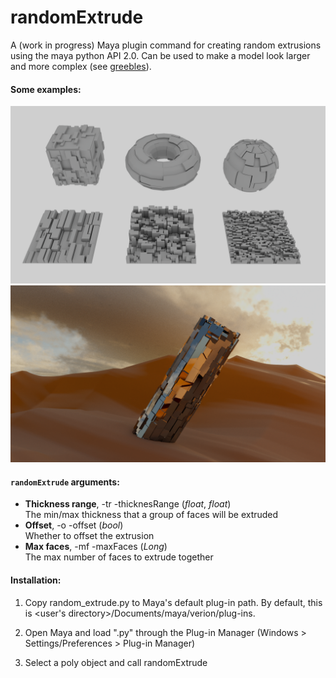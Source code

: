 # randomExtrude
A (work in progress) Maya plugin command for creating random extrusions using the maya python API 2.0. Can be used to make a model look larger and more complex (see [greebles](https://en.wikipedia.org/wiki/Greeble)). 

#### Some examples: 

<img src="images/random_extrude_examples.png" width="700" />
<img src="images/example_render.png" width="700" />

#### <code>randomExtrude</code> arguments:
- **Thickness range**, -tr -thicknesRange (*float*, *float*) <br>
The min/max thickness that a group of faces will be extruded 
- **Offset**, -o -offset (*bool*) <br>
Whether to offset the extrusion 
- **Max faces**, -mf -maxFaces (*Long*) <br>
The max number of faces to extrude together 

#### Installation: 

1. Copy random_extrude.py to Maya's default plug-in path. By default, this is <user's directory>/Documents/maya/verion/plug-ins.

2. Open Maya and load ".py" through the Plug-in Manager (Windows > Settings/Preferences > Plug-in Manager)

3. Select a poly object and call randomExtrude
